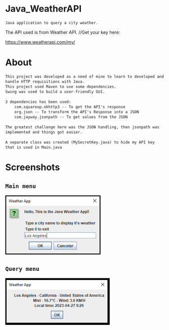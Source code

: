 # Java_WeatherAPI
    Java application to query a city weather.

The API used is from Weather API.
//Get your key here:

https://www.weatherapi.com/my/

# About
    This project was developed as a need of mine to learn to developed and handle HTTP requisitions with Java.
    This project used Maven to use some dependencies.
    Swing was used to build a user-friendly GUI.

    3 dependencies has been used:
        com.squareup.okhttp3 -- To get the API's response
        org.json -- To transform the API's Response into a JSON
        com.jayway.jsonpath -- To get values from the JSON
    
    The greatest challenge here was the JSON handling, then jsonpath was implemented and things got easier.

    A separate class was created (MySecretKey.java) to hide my API key that is used in Main.java

# Screenshots

## `Main menu`
![all-text](https://github.com/bispo-daniel/Java_WeatherAPI/blob/main/src/Screenshots/MenuScreenshot.png)

## `Query menu`
![all-text](https://github.com/bispo-daniel/Java_WeatherAPI/blob/main/src/Screenshots/QueryPageScreenshot.png)